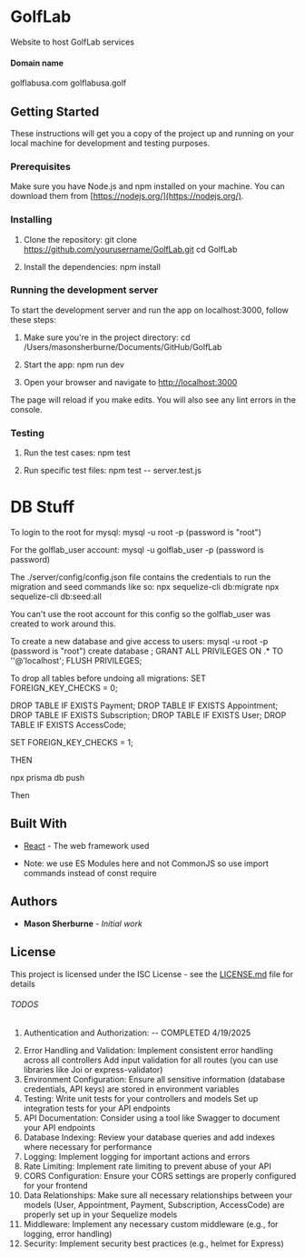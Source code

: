 # GolfLab
Website to host GolfLab services

#### Domain name ####
golflabusa.com
golflabusa.golf

## Getting Started

These instructions will get you a copy of the project up and running on your local machine for development and testing purposes.

### Prerequisites

Make sure you have Node.js and npm installed on your machine. You can download them from [https://nodejs.org/](https://nodejs.org/).

### Installing

1. Clone the repository:
git clone https://github.com/yourusername/GolfLab.git
cd GolfLab

2. Install the dependencies:
npm install


### Running the development server

To start the development server and run the app on localhost:3000, follow these steps:

1. Make sure you're in the project directory:
cd /Users/masonsherburne/Documents/GitHub/GolfLab

2. Start the app:
npm run dev

3. Open your browser and navigate to [http://localhost:3000](http://localhost:3000)

The page will reload if you make edits. You will also see any lint errors in the console.

### Testing
1. Run the test cases:
npm test

2. Run specific test files:
npm test -- server.test.js

# DB Stuff
To login to the root for mysql: 
mysql -u root -p 
(password is "root")

For the golflab_user account:
mysql -u golflab_user -p
(password is password)

The ./server/config/config.json file contains the credentials to run the migration and seed commands like so:
npx sequelize-cli db:migrate
npx sequelize-cli db:seed:all

You can't use the root account for this config so the golflab_user was created to work around this. 

To create a new database and give access to users:
mysql -u root -p 
(password is "root")
create database <db name>;
GRANT ALL PRIVILEGES ON <db name>.* TO '<user>'@'localhost';
FLUSH PRIVILEGES;

To drop all tables before undoing all migrations:
SET FOREIGN_KEY_CHECKS = 0;

DROP TABLE IF EXISTS Payment;
DROP TABLE IF EXISTS Appointment;
DROP TABLE IF EXISTS Subscription;
DROP TABLE IF EXISTS User;
DROP TABLE IF EXISTS AccessCode;

SET FOREIGN_KEY_CHECKS = 1;

THEN

npx prisma db push

Then




## Built With

* [React](https://reactjs.org/) - The web framework used

* Note: we use ES Modules here and not CommonJS so use import commands instead of const require

## Authors

* **Mason Sherburne** - *Initial work*

## License

This project is licensed under the ISC License - see the [LICENSE.md](LICENSE.md) file for details




###### TODOS ######
1. Authentication and Authorization: -- COMPLETED 4/19/2025
<!-- Implement user authentication (login, logout, register)
Set up middleware for protecting routes that require authentication
Implement role-based access control if needed (e.g., admin vs regular user) -->
2. Error Handling and Validation:
Implement consistent error handling across all controllers
Add input validation for all routes (you can use libraries like Joi or express-validator)
3. Environment Configuration:
Ensure all sensitive information (database credentials, API keys) are stored in environment variables
4. Testing:
Write unit tests for your controllers and models
Set up integration tests for your API endpoints
5. API Documentation:
Consider using a tool like Swagger to document your API endpoints
6. Database Indexing:
Review your database queries and add indexes where necessary for performance
7. Logging:
Implement logging for important actions and errors
8. Rate Limiting:
Implement rate limiting to prevent abuse of your API
9. CORS Configuration:
Ensure your CORS settings are properly configured for your frontend
10. Data Relationships:
Make sure all necessary relationships between your models (User, Appointment, Payment, Subscription, AccessCode) are properly set up in your Sequelize models
11. Middleware:
Implement any necessary custom middleware (e.g., for logging, error handling)
12. Security:
Implement security best practices (e.g., helmet for Express)